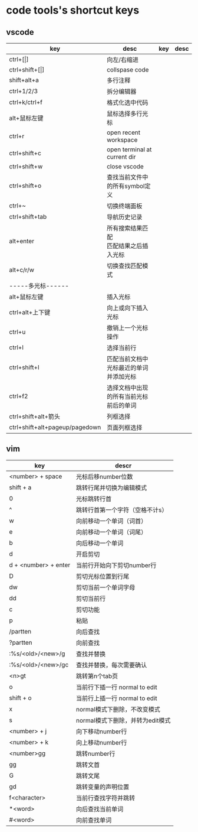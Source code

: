 # code tools's shortcut keys

## vscode
|key|desc|key|desc|
|---|---|---|---|
|ctrl+[\|]|向左/右缩进|
|ctrl+shift+[\|]|collspase code|
shift+alt+a|多行注释|
ctrl+1/2/3|拆分编辑器|
|ctrl+k/ctrl+f|格式化选中代码|
alt+鼠标左键|鼠标选择多行光标|
|ctrl+r|open recent workspace|
ctrl+shift+c|open terminal at current dir|
ctrl+shift+w|close vscode|
ctrl+shift+o|查找当前文件中的所有symbol定义|
ctrl+~|切换终端面板|
ctrl+shift+tab|导航历史记录|
alt+enter|所有搜索结果匹配<br>匹配结果之后插入光标|
alt+c/r/w|切换查找匹配模式|
|-----多光标------|
|alt+鼠标左键|插入光标|
ctrl+alt+上下键|向上或向下插入光标|
ctrl+u|撤销上一个光标操作|
|ctrl+l|选择当前行|
ctrl+shift+l|匹配当前文档中光标最近的单词并添加光标|
ctrl+f2|选择文档中出现的所有当前光标前后的单词|
|ctrl+shift+alt+箭头|列框选择|
ctrl+shift+alt+pageup/pagedown|页面列框选择|


## vim
|key|descr
|---|---|
|\<number\> + space| 光标后移number位数|
|shift + a       | 跳转行尾并切换为编辑模式|
|0				 | 光标跳转行首 |
|^               | 跳转行首第一个字符（空格不计s）|
|w               | 向前移动一个单词（词首）|
|e               | 向前移动一个单词（词尾）|
|b               | 向后移动一个单词|
|d               | 开启剪切|
|d + \<number\> + enter| 当前行开始向下剪切number行|
|D               | 剪切光标位置到行尾|
|dw              | 剪切当前一个单词字母|
|dd              | 剪切当前行|
|c               | 剪切功能|
|p               | 粘贴|
|/partten        | 向后查找|
|?partten        | 向前查找|
|:%s/\<old\>/\<new\>/g| 查找并替换|
|:%s/\<old>/\<new\>/gc|  查找并替换，每次需要确认|
|\<n\>gt			 | 跳转第n个tab页|
|o               | 当前行下插一行 normal to edit|
|shift + o       | 当前行上插一行 normal to edit|
|x               | normal模式下删除，不改变模式|
|s               | normal模式下删除，并转为edit模式|
|\<number\> + j    | 向下移动number行|\
|\<number\> + k    | 向上移动number行|
|\<number\>gg      |跳转number行|
|gg              | 跳转文首|
|G               | 跳转文尾|
|gd              | 跳转变量的声明位置|
|f\<character\>    | 当前行查找字符并跳转|
|*\<word\>         | 向后查找当前单词|
|#\<word\>         | 向前查找单词|
